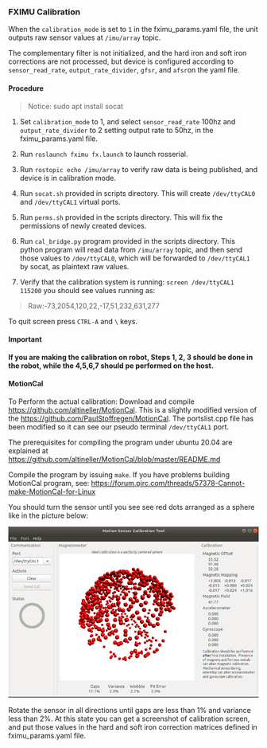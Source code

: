 ### FXIMU Calibration

When the `calibration_mode` is set to `1` in the fximu_params.yaml file, the unit outputs raw sensor values at `/imu/array` topic.

The complementary filter is not initialized, and the hard iron and soft iron corrections are not processed, but device is configured according to `sensor_read_rate`, `output_rate_divider`, `gfsr`, and `afsr`on the yaml file.

#### Procedure

>Notice: sudo apt install socat

1. Set `calibration_mode` to 1, and select `sensor_read_rate` 100hz and `output_rate_divider` to 2 setting output rate to 50hz, in the fximu_params.yaml file.

2. Run `roslaunch fximu fx.launch` to launch rosserial.

3. Run `rostopic echo /imu/array` to verify raw data is being published, and device is in calibration mode.

4. Run `socat.sh` provided in scripts directory. This will create `/dev/ttyCAL0` and `/dev/ttyCAL1` virtual ports.

5. Run `perms.sh` provided in the scripts directory. This will fix the permissions of newly created devices.

6. Run `cal_bridge.py` program provided in the scripts directory. This python program will read data from `/imu/array` topic, and then send those values to `/dev/ttyCAL0`, which will be forwarded to `/dev/ttyCAL1` by socat, as plaintext raw values.

7. Verify that the calibration system is running: `screen /dev/ttyCAL1 115200` you should see values running as:

> Raw:-73,2054,120,22,-17,51,232,631,277

To quit screen press `CTRL-A` and `\` keys.

#### Important

**If you are making the calibration on robot, Steps 1, 2, 3 should be done in the robot, while the 4,5,6,7 should pe performed on the host.**

#### MotionCal

To Perform the actual calibration: Download and compile https://github.com/altineller/MotionCal. This is a slightly modified version of the https://github.com/PaulStoffregen/MotionCal. The portslist.cpp file has been modified so it can see our pseudo terminal `/dev/ttyCAL1` port.

The prerequisites for compiling the program under ubuntu 20.04 are explained at https://github.com/altineller/MotionCal/blob/master/README.md

Compile the program by issuing `make`. If you have problems building MotionCal program, see: https://forum.pjrc.com/threads/57378-Cannot-make-MotionCal-for-Linux

You should turn the sensor until you see see red dots arranged as a sphere like in the picture below:

![MotionCal](doc/calibration_screen.png)

Rotate the sensor in all directions until gaps are less than 1% and variance less than 2%. At this state you can get a screenshot of calibration screen, and put those values in the hard and soft iron correction matrices defined in fximu_params.yaml file.


